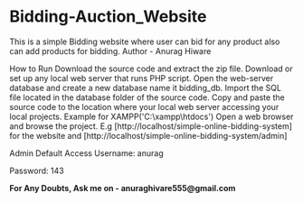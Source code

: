 # Bidding-Auction_Website
This is a simple Bidding website where user can bid for any product also can add products for bidding.  Author - Anurag Hiware

How to Run
Download the source code and extract the zip file.
Download or set up any local web server that runs PHP script.
Open the web-server database and create a new database name it bidding_db.
Import the SQL file located in the database folder of the source code.
Copy and paste the source code to the location where your local web server accessing your local projects. Example for XAMPP('C:\xampp\htdocs')
Open a web browser and browse the project. E.g [http://localhost/simple-online-bidding-system] for the website and  [http://localhost/simple-online-bidding-system/admin]



Admin Default Access
Username: anurag

Password: 143

<b>
For Any Doubts, Ask me on - anuraghivare555@gmail.com 
</b>
